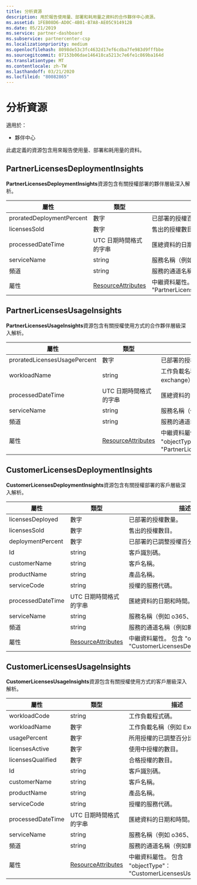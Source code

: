 ```yaml
---
title: 分析資源
description: 用於報告使用量、部署和耗用量之資料的合作夥伴中心資源。
ms.assetid: 1FEB08D6-AD0C-4B01-B7A8-AE05C914912B
ms.date: 05/21/2019
ms.service: partner-dashboard
ms.subservice: partnercenter-csp
ms.localizationpriority: medium
ms.openlocfilehash: 8098de53c3fc4632d17ef6cdba7fe983d9fffbbe
ms.sourcegitcommit: 07153b06dae146418ca5213c7e6fe1c869ba164d
ms.translationtype: MT
ms.contentlocale: zh-TW
ms.lasthandoff: 03/21/2020
ms.locfileid: "80082865"
---
```

# <a name="analytics-resources"></a>分析資源

適用於：

- 夥伴中心

此處定義的資源包含用來報告使用量、部署和耗用量的資料。

## <a name="partnerlicensesdeploymentinsights"></a>PartnerLicensesDeploymentInsights

**PartnerLicensesDeploymentInsights**資源包含有關授權部署的夥伴層級深入解析。

| 屬性                  | 類型                                                           | 描述                                                                         |
|---------------------------|----------------------------------------------------------------|-------------------------------------------------------------------------------------|
| proratedDeploymentPercent | 數字                                                         | 已部署的授權百分比。                                                |
| licensesSold              | 數字                                                         | 售出的授權數目。                                                        |
| processedDateTime         | UTC 日期時間格式的字串                                 | 匯總資料的日期和時間。                                     |
| serviceName               | string                                                         | 服務名稱（例如 o365、crm）。                                                  |
| 頻道                   | string                                                         | 服務的通道名稱（例如轉銷商）。                                    |
| 屬性                | [ResourceAttributes](utility-resources.md#resourceattributes) | 中繼資料屬性。 包含 "objectType"： "PartnerLicensesDeploymentInsights" |

## <a name="partnerlicensesusageinsights"></a>PartnerLicensesUsageInsights

**PartnerLicensesUsageInsights**資源包含有關授權使用方式的合作夥伴層級深入解析。

| 屬性                     | 類型                                                           | 描述                                                                    |
|------------------------------|----------------------------------------------------------------|--------------------------------------------------------------------------------|
| proratedLicensesUsagePercent | 數字                                                         | 已部署的授權百分比。                                           |
| workloadName                 | string                                                         | 工作負載名稱（例如 exchange）。                                             |
| processedDateTime            | UTC 日期時間格式的字串                                 | 匯總資料的日期和時間。                                |
| serviceName                  | string                                                         | 服務名稱（例如 o365、crm）。                                             |
| 頻道                      | string                                                         | 服務的通道名稱（例如轉銷商）。                               |
| 屬性                   | [ResourceAttributes](utility-resources.md#resourceattributes) | 中繼資料屬性。 包含 "objectType"： "PartnerLicensesUsageInsights" |

## <a name="customerlicensesdeploymentinsights"></a>CustomerLicensesDeploymentInsights

**CustomerLicensesDeploymentInsights**資源包含有關授權部署的客戶層級深入解析。

| 屬性          | 類型                                                           | 描述                                                                          |
|-------------------|----------------------------------------------------------------|--------------------------------------------------------------------------------------|
| licensesDeployed  | 數字                                                         | 已部署的授權數量。                                                     |
| licensesSold      | 數字                                                         | 售出的授權數目。                                                         |
| deploymentPercent | 數字                                                         | 已部署的已調整授權百分比。                                        |
| Id        | string                                                         | 客戶識別碼。                                                             |
| customerName      | string                                                         | 客戶名稱。                                                                   |
| productName       | string                                                         | 產品名稱。                                                                    |
| serviceCode       | string                                                         | 授權的服務代碼。                                                     |
| processedDateTime | UTC 日期時間格式的字串                                 | 匯總資料的日期和時間。                                      |
| serviceName       | string                                                         | 服務名稱（例如 o365、crm）。                                                   |
| 頻道           | string                                                         | 服務的通道名稱（例如轉銷商）。                                     |
| 屬性        | [ResourceAttributes](utility-resources.md#resourceattributes) | 中繼資料屬性。 包含 "objectType"： "CustomerLicensesDeploymentInsights" |

## <a name="customerlicensesusageinsights"></a>CustomerLicensesUsageInsights

**CustomerLicensesUsageInsights**資源包含有關授權使用方式的客戶層級深入解析。

| 屬性          | 類型                                                           | 描述                                                                     |
|-------------------|----------------------------------------------------------------|---------------------------------------------------------------------------------|
| workloadCode      | string                                                         | 工作負載程式碼。                                                              |
| workloadName      | 數字                                                         | 工作負載名稱（例如 Exchange）。                                              |
| usagePercent      | 數字                                                         | 所用授權的已調整百分比。                                       |
| licensesActive    | 數字                                                         | 使用中授權的數目。                                                  |
| licensesQualified | 數字                                                         | 合格授權的數目。                                               |
| Id        | string                                                         | 客戶識別碼。                                                        |
| customerName      | string                                                         | 客戶名稱。                                                              |
| productName       | string                                                         | 產品名稱。                                                               |
| serviceCode       | string                                                         | 授權的服務代碼。                                                |
| processedDateTime | UTC 日期時間格式的字串                                 | 匯總資料的日期和時間。                                 |
| serviceName       | string                                                         | 服務名稱（例如 o365、crm）。                                              |
| 頻道           | string                                                         | 服務的通道名稱（例如轉銷商）。                                |
| 屬性        | [ResourceAttributes](utility-resources.md#resourceattributes) | 中繼資料屬性。 包含 "objectType"： "CustomerLicensesUsageInsights" |